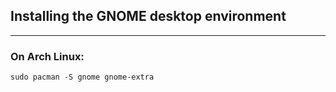 ## Installing the GNOME desktop environment

---
### On Arch Linux:

	sudo pacman -S gnome gnome-extra
